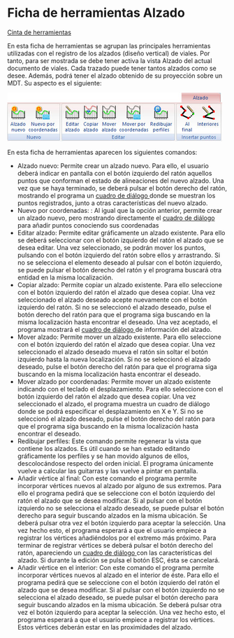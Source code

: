 # Ficha de herramientas Alzado

[Cinta de herramientas](../cinta-de-herramientas/)

En esta ficha de herramientas se agrupan las principales herramientas utilizadas con el registro de los alzados (diseño vertical) de viales. Por tanto, para ser mostrada se debe tener activa la vista Alzado del actual documento de viales. Cada trazado puede tener tantos alzados como se desee. Además, podrá tener el alzado obtenido de su proyección sobre un MDT. Su aspecto es el siguiente:

![](<../../.gitbook/assets/Ficha de herramientas Alzado.jpg>)

En esta ficha de herramientas aparecen los siguientes comandos:

* Alzado nuevo: Permite crear un alzado nuevo. Para ello, el usuario deberá indicar en pantalla con el botón izquierdo del ratón aquellos puntos que conforman el estado de alineaciones del nuevo alzado. Una vez que se haya terminado, se deberá pulsar el botón derecho del ratón, mostrando el programa un [cuadro de diálogo ](../modulo-viales/alzado/calcular-alzado-nuevo/)donde se muestran los puntos registrados, junto a otras características del nuevo alzado.
* Nuevo por coordenadas: : Al igual que la opción anterior, permite crear un alzado nuevo, pero mostrando directamente el [cuadro de diálogo](https://app.gitbook.com/s/-MVMB4g-NqQ5C2XEeAQK/mdtopx-1/fichas-de-herramientas/Cuadro%20de%20dialogo%20Calcular%20Alzado%20Nuevo.htm) para añadir puntos conociendo sus coordenadas
* Editar alzado: Permite editar gráficamente un alzado existente. Para ello se deberá seleccionar con el botón izquierdo del ratón el alzado que se desea editar. Una vez seleccionado, se podrán mover los puntos, pulsando con el botón izquierdo del ratón sobre ellos y arrastrando. Si no se selecciona el elemento deseado al pulsar con el botón izquierdo, se puede pulsar el botón derecho del ratón y el programa buscará otra entidad en la misma localización.
* Copiar alzado: Permite copiar un alzado existente. Para ello seleccione con el botón izquierdo del ratón el alzado que desea copiar. Una vez seleccionado el alzado deseado acepte nuevamente con el botón izquierdo del ratón. Si no se seleccionó el alzado deseado, pulse el botón derecho del ratón para que el programa siga buscando en la misma localización hasta encontrar el deseado. Una vez aceptado, el programa mostrará el [cuadro de diálogo ](../modulo-viales/alzado/calcular-alzado-nuevo/)de información del alzado.
* Mover alzado: Permite mover un alzado existente. Para ello seleccione con el botón izquierdo del ratón el alzado que desea copiar. Una vez seleccionado el alzado deseado mueva el ratón sin soltar el botón izquierdo hasta la nueva localización. Si no se seleccionó el alzado deseado, pulse el botón derecho del ratón para que el programa siga buscando en la misma localización hasta encontrar el deseado.
* Mover alzado por coordenadas: Permite mover un alzado existente indicando con el teclado el desplazamiento. Para ello seleccione con el botón izquierdo del ratón el alzado que desea copiar. Una vez seleccionado el alzado, el programa muestra un cuadro de diálogo donde se podrá especificar el desplazamiento en X e Y. Si no se seleccionó el alzado deseado, pulse el botón derecho del ratón para que el programa siga buscando en la misma localización hasta encontrar el deseado.
* Redibujar perfiles: Este comando permite regenerar la vista que contiene los alzados. Es útil cuando se han estado editando gráficamente los perfiles y se han movido algunos de ellos, descolocándose respecto del orden inicial. El programa únicamente vuelve a calcular las guitarras y las vuelve a pintar en pantalla.
* Añadir vértice al final: Con este comando el programa permite incorporar vértices nuevos al alzado por alguno de sus extremos. Para ello el programa pedirá que se seleccione con el botón izquierdo del ratón el alzado que se desea modificar. Si al pulsar con el botón izquierdo no se selecciona el alzado deseado, se puede pulsar el botón derecho para seguir buscando alzados en la misma ubicación. Se deberá pulsar otra vez el botón izquierdo para aceptar la selección. Una vez hecho esto, el programa esperará a que el usuario empiece a registrar los vértices añadiéndolos por el extremo más próximo. Para terminar de registrar vértices se deberá pulsar el botón derecho del ratón, apareciendo un [cuadro de diálogo ](../modulo-viales/alzado/calcular-alzado-nuevo/)con las características del alzado. Si durante la edición se pulsa el botón ESC, ésta se cancelará.
* Añadir vértice en el interior: Con este comando el programa permite incorporar vértices nuevos al alzado en el interior de éste. Para ello el programa pedirá que se seleccione con el botón izquierdo del ratón el alzado que se desea modificar. Si al pulsar con el botón izquierdo no se selecciona el alzado deseado, se puede pulsar el botón derecho para seguir buscando alzados en la misma ubicación. Se deberá pulsar otra vez el botón izquierdo para aceptar la selección. Una vez hecho esto, el programa esperará a que el usuario empiece a registrar los vértices. Estos vértices deberán estar en las proximidades del alzado.
